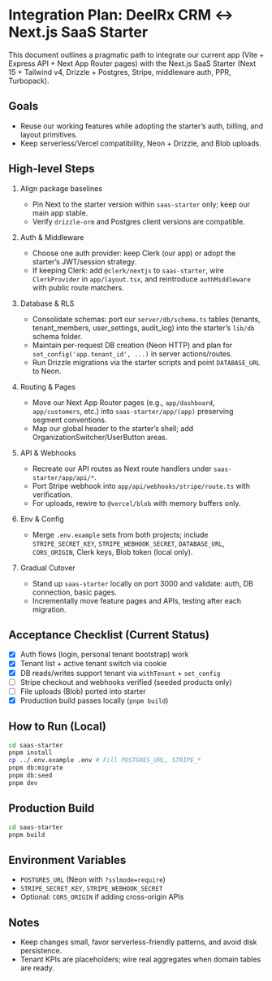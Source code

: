 # Integration Plan: DeelRx CRM ↔ Next.js SaaS Starter

This document outlines a pragmatic path to integrate our current app (Vite + Express API + Next App Router pages) with the Next.js SaaS Starter (Next 15 + Tailwind v4, Drizzle + Postgres, Stripe, middleware auth, PPR, Turbopack).

## Goals

- Reuse our working features while adopting the starter’s auth, billing, and layout primitives.
- Keep serverless/Vercel compatibility, Neon + Drizzle, and Blob uploads.

## High-level Steps

1. Align package baselines

   - Pin Next to the starter version within `saas-starter` only; keep our main app stable.
   - Verify `drizzle-orm` and Postgres client versions are compatible.

2. Auth & Middleware

   - Choose one auth provider: keep Clerk (our app) or adopt the starter’s JWT/session strategy.
   - If keeping Clerk: add `@clerk/nextjs` to `saas-starter`, wire `ClerkProvider` in `app/layout.tsx`, and reintroduce `authMiddleware` with public route matchers.

3. Database & RLS

   - Consolidate schemas: port our `server/db/schema.ts` tables (tenants, tenant_members, user_settings, audit_log) into the starter’s `lib/db` schema folder.
   - Maintain per-request DB creation (Neon HTTP) and plan for `set_config('app.tenant_id', ...)` in server actions/routes.
   - Run Drizzle migrations via the starter scripts and point `DATABASE_URL` to Neon.

4. Routing & Pages

   - Move our Next App Router pages (e.g., `app/dashboard`, `app/customers`, etc.) into `saas-starter/app/(app)` preserving segment conventions.
   - Map our global header to the starter’s shell; add OrganizationSwitcher/UserButton areas.

5. API & Webhooks

   - Recreate our API routes as Next route handlers under `saas-starter/app/api/*`.
   - Port Stripe webhook into `app/api/webhooks/stripe/route.ts` with verification.
   - For uploads, rewire to `@vercel/blob` with memory buffers only.

6. Env & Config

   - Merge `.env.example` sets from both projects; include `STRIPE_SECRET_KEY`, `STRIPE_WEBHOOK_SECRET`, `DATABASE_URL`, `CORS_ORIGIN`, Clerk keys, Blob token (local only).

7. Gradual Cutover
   - Stand up `saas-starter` locally on port 3000 and validate: auth, DB connection, basic pages.
   - Incrementally move feature pages and APIs, testing after each migration.

## Acceptance Checklist (Current Status)

- [x] Auth flows (login, personal tenant bootstrap) work
- [x] Tenant list + active tenant switch via cookie
- [x] DB reads/writes support tenant via `withTenant` + `set_config`
- [ ] Stripe checkout and webhooks verified (seeded products only)
- [ ] File uploads (Blob) ported into starter
- [x] Production build passes locally (`pnpm build`)

## How to Run (Local)

```bash
cd saas-starter
pnpm install
cp ../.env.example .env # Fill POSTGRES_URL, STRIPE_*
pnpm db:migrate
pnpm db:seed
pnpm dev
```

## Production Build

```bash
cd saas-starter
pnpm build
```

## Environment Variables

- `POSTGRES_URL` (Neon with `?sslmode=require`)
- `STRIPE_SECRET_KEY`, `STRIPE_WEBHOOK_SECRET`
- Optional: `CORS_ORIGIN` if adding cross-origin APIs

## Notes

- Keep changes small, favor serverless-friendly patterns, and avoid disk persistence.
- Tenant KPIs are placeholders; wire real aggregates when domain tables are ready.
